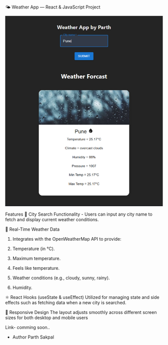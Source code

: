🌤️ Weather App — React & JavaScript Project

![Weather App Screenshot](src/assets/weatherapp.png)

Features
🔎 City Search Functionality -
Users can input any city name to fetch and display current weather conditions.

📡 Real-Time Weather Data
1) Integrates with the OpenWeatherMap API to provide:

2) Temperature (in °C).

3) Maximum temperature.

4) Feels like temperature.

5) Weather conditions (e.g., cloudy, sunny, rainy).

6) Humidity.

⚛️ React Hooks (useState & useEffect)
Utilized for managing state and side effects such as fetching data when a new city is searched.

📱 Responsive Design
The layout adjusts smoothly across different screen sizes for both desktop and mobile users

Link- comming soon..

- Author
  Parth Sakpal

